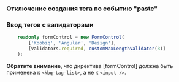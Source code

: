 ### Отключение создания тега по событию "paste"

<!-- example(tags-input-onpaste-off) -->

### Ввод тегов с валидаторами

```ts
    readonly formControl = new FormControl(
        ['Koobiq', 'Angular', 'Design'],
        [Validators.required, customMaxLengthValidator(3)]
    );
```

**Обратите внимание**, что директива [formControl] должна быть применена к `<kbq-tag-list>`, а не к `<input />`.

<!-- example(tag-input-with-form-control-validators) -->
